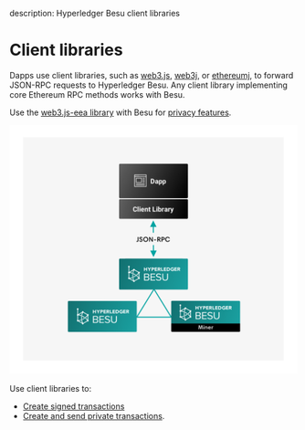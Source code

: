 description: Hyperledger Besu client libraries
<!--- END of page meta data -->

# Client libraries

Dapps use client libraries, such as [web3.js](https://github.com/ethereum/web3.js/),
[web3j](https://github.com/web3j/web3j), or [ethereumj](https://github.com/ethereum/ethereumj), to
forward JSON-RPC requests to Hyperledger Besu. Any client library implementing core Ethereum RPC
methods works with Besu.

Use the [web3.js-eea library](../HowTo/Interact/Client-Libraries/eeajs.md) with Besu for
[privacy features](../Concepts/Privacy/Privacy-Overview.md).

![Client Libraries](../images/Hyperledger-Besu-Client-Libraries.png)

Use client libraries to:

* [Create signed transactions](../HowTo/Develop-Dapps/Use-web3js.md)
* [Create and send private transactions].

<!-- Links -->
[Create and send private transactions]: ../HowTo/Send-Transactions/Creating-Sending-Private-Transactions.md

